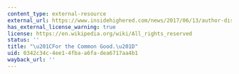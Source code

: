 ```yaml
---
content_type: external-resource
external_url: https://www.insidehighered.com/news/2017/06/13/author-discusses-his-new-history-american-higher-education
has_external_license_warning: true
license: https://en.wikipedia.org/wiki/All_rights_reserved
status: ''
title: "\u201CFor the Common Good.\u201D"
uid: 0342c34c-4ee1-4fba-a6fa-dea6717aa4b1
wayback_url: ''
---
```


